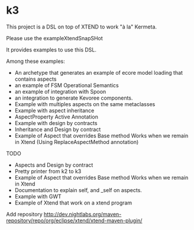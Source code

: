 k3
==
This project is a DSL on top of XTEND to work "à la" Kermeta. 

Please use the exampleXtendSnapSHot

It provides examples to use this DSL. 

Among these examples:
* An archetype that generates an example of ecore model loading that contains aspects
* an example of FSM Operational Semantics
* an example of integration with Spoon
* an integration to generate Kevoree components. 
* Example with multiples aspects on the same metaclasses
* Example with aspect inheritance
* AspectProperty Active Annotation
* Example with design by contracts
* Inheritance and Design by contract
* Example of Aspect that overrides Base method Works when we remain in Xtend (Using ReplaceAspectMethod annotation)

TODO
* Aspects and Design by contract
* Pretty printer from k2 to k3
* Example of Aspect that overrides Base method Works when we remain in Xtend
* Documentation to explain self, and _self on aspects. 
* Example with GWT
* Example of Xtend that work on a xtend program


Add repository
http://dev.nightlabs.org/maven-repository/repo/org/eclipse/xtend/xtend-maven-plugin/



